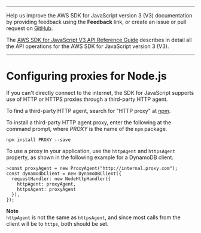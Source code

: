 --------

Help us improve the AWS SDK for JavaScript version 3 \(V3\) documentation by providing feedback using the **Feedback** link, or create an issue or pull request on [GitHub](https://github.com/awsdocs/aws-sdk-for-javascript-v3)\.

 The [AWS SDK for JavaScript V3 API Reference Guide](https://docs.aws.amazon.com/AWSJavaScriptSDK/v3/latest/index.html) describes in detail all the API operations for the AWS SDK for JavaScript version 3 \(V3\)\.

--------

# Configuring proxies for Node\.js<a name="node-configuring-proxies"></a>

If you can't directly connect to the internet, the SDK for JavaScript supports use of HTTP or HTTPS proxies through a third\-party HTTP agent\.

To find a third\-party HTTP agent, search for "HTTP proxy" at [npm](https://www.npmjs.com/)\.

To install a third\-party HTTP agent proxy, enter the following at the command prompt, where *PROXY* is the name of the `npm` package\. 

```
npm install PROXY --save
```

To use a proxy in your application, use the `httpAgent` and `httpsAgent` property, as shown in the following example for a DynamoDB client\. 

```
>const proxyAgent = new ProxyAgent("http://internal.proxy.com");
const dynamodbClient = new DynamoDBClient({
  requestHandler: new NodeHttpHandler({
    httpAgent: proxyAgent,
    httpsAgent: proxyAgent
  }),
});
```

**Note**  
`httpAgent` is not the same as `httpsAgent`, and since most calls from the client will be to `https`, both should be set\.